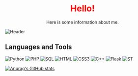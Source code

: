 <h1 style="color:red;" align="center">Hello!</h1>
<p align="center">Here is some information about me.</p>

![Header](https://thumbs.gfycat.com/BraveOptimalBaleenwhale-size_restricted.gif)
<br/>

<h2>Languages and Tools</h2>

![Python](https://img.shields.io/badge/-Python-000?style=for-the-badge&logo=python)
![PHP](https://img.shields.io/badge/-PHP-000?style=for-the-badge&logo=php)
![SQL](https://img.shields.io/badge/-SQL-000?style=for-the-badge&logo=mysql)
![HTML](https://img.shields.io/badge/-HTML-000?style=for-the-badge&logo=html5)
![CSS3](https://img.shields.io/badge/-CSS-000?style=for-the-badge&logo=css3)
![C++](https://img.shields.io/badge/-C%2b%2b-000?style=for-the-badge&logo=C%2b%2b)
![Flask](https://img.shields.io/badge/-Flask-000?style=for-the-badge&logo=flask)
![ST](https://img.shields.io/badge/-Sublime_Text-000?style=for-the-badge&logo=sublime-text)

[![Anurag's GitHub stats](https://github-readme-stats.vercel.app/api?username=DJ-Von)](https://github.com/anuraghazra/github-readme-stats)
